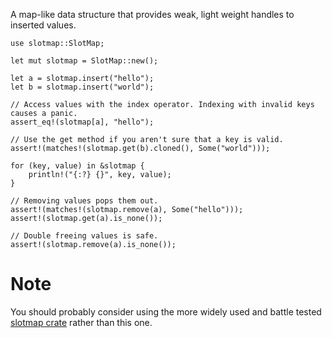  A map-like data structure that provides weak, light weight handles to inserted values.
 ```
 use slotmap::SlotMap;

 let mut slotmap = SlotMap::new();

 let a = slotmap.insert("hello");
 let b = slotmap.insert("world");

 // Access values with the index operator. Indexing with invalid keys causes a panic.
 assert_eq!(slotmap[a], "hello");

 // Use the get method if you aren't sure that a key is valid.
 assert!(matches!(slotmap.get(b).cloned(), Some("world")));

 for (key, value) in &slotmap {
     println!("{:?} {}", key, value);
 }

 // Removing values pops them out.
 assert!(matches!(slotmap.remove(a), Some("hello")));
 assert!(slotmap.get(a).is_none());

 // Double freeing values is safe.
 assert!(slotmap.remove(a).is_none());
 ```

 # Note
 You should probably consider using the more widely used and battle tested
 [slotmap crate](https://crates.io/crates/slotmap) rather than this one.
